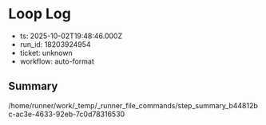 # Loop Log

- ts: 2025-10-02T19:48:46.000Z
- run_id: 18203924954
- ticket: unknown
- workflow: auto-format

## Summary

/home/runner/work/\_temp/\_runner_file_commands/step_summary_b44812bc-ac3e-4633-92eb-7c0d78316530
